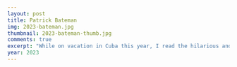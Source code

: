 ```yaml
---
layout: post
title: Patrick Bateman
img: 2023-bateman.jpg
thumbnail: 2023-bateman-thumb.jpg
comments: true
excerpt: "While on vacation in Cuba this year, I read the hilarious and disturbing horror dark comedy novel <em>American Psycho</em> by Bret Easton Ellis. It's probably now my favorite book of all time. I got attached to Patrick Bateman and had to draw him as a wolf in a suit because that's what he is. I tried making him look generic yet conventionally attractive, and he ended up looking sort of like Ted Bundy, which is appropriate. If I were to redraw this or draw him as a human I would of course make him tan, give him amber eyes, a Roman nose, and probably thinner eyebrows. Pay no mind to the poorly drawn attire as I had no internet and couldn't look up any references LMAO I can't believe I'm now this guy's age." 
year: 2023
---
```


